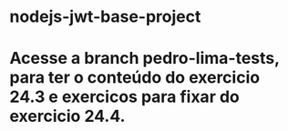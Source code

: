 # nodejs-jwt-base-project

# Acesse a branch pedro-lima-tests, para ter o conteúdo do exercicio 24.3 e exercicos para fixar do exercicio 24.4.
